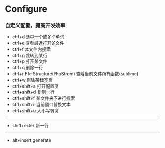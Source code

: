 # Configure

### 自定义配置，提高开发效率 ###

* ctrl+d					选中一个或多个单词
* ctrl+e					查看最近打开的文件
* ctrl+f					本文件内搜索
* ctrl+g					跳转到某行
* ctrl+p					打开某文件
* ctrl+q					删除一行
* ctrl+r					File Structure(PhpStrom) 查看当前文件所有函数(sublime)
* ctrl+w					删除某标签页
* ctrl+shift+a			    打开配置项
* ctrl+shift+d			    复制一行
* ctrl+shift+f			    某文件夹下进行搜索
* ctrl+shift+r			    当前窗口替换文本
* ctrl+shift+u			    大小写转换
---------------------
* shift+enter				新一行
--------------------- 
* alt+insert 				generate